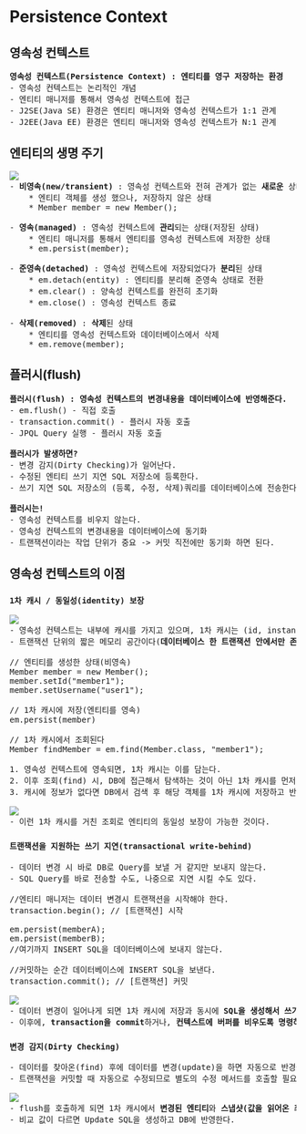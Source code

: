 # Persistence Context
## 영속성 컨텍스트
<pre>
<b>영속성 컨텍스트(Persistence Context) : 엔티티를 영구 저장하는 환경</b>
- 영속성 컨텍스트는 논리적인 개념
- 엔티티 매니저를 통해서 영속성 컨텍스트에 접근
- J2SE(Java SE) 환경은 엔티티 매니저와 영속성 컨텍스트가 1:1 관계
- J2EE(Java EE) 환경은 엔티티 매니저와 영속성 컨텍스트가 N:1 관계
</pre>
## 엔티티의 생명 주기
<pre>
<img src="https://github.com/RyuKyeongWoo/TIL/blob/main/SpringBootJPA/img/EntityLifeCycle.PNG"/>
- <b>비영속(new/transient)</b> : 영속성 컨텍스트와 전혀 관계가 없는 <b>새로운</b> 상태(순수한 객체 상태)
    * 엔티티 객체를 생성 했으나, 저장하지 않은 상태
    * Member member = new Member();

- <b>영속(managed)</b> : 영속성 컨텍스트에 <b>관리</b>되는 상태(저장된 상태)
    * 엔티티 매니저를 통해서 엔티티를 영속성 컨텍스트에 저장한 상태
    * em.persist(member);

- <b>준영속(detached)</b> : 영속성 컨텍스트에 저장되었다가 <b>분리</b>된 상태
    * em.detach(entity) : 엔티티를 분리해 준영속 상태로 전환
    * em.clear() : 양속성 컨텍스트를 완전히 초기화
    * em.close() : 영속성 컨텍스트 종료
    
- <b>삭제(removed)</b> : <b>삭제</b>된 상태
    * 엔티티를 영속성 컨텍스트와 데이터베이스에서 삭제
    * em.remove(member);
</pre>
## 플러시(flush)
<pre>
<b>플러시(flush) : 영속성 컨텍스트의 변경내용을 데이터베이스에 반영해준다.</b>
- em.flush() - 직접 호출
- transaction.commit() - 플러시 자동 호출
- JPQL Query 실행 - 플러시 자동 호출

<b>플러시가 발생하면?</b>
- 변경 감지(Dirty Checking)가 일어난다.
- 수정된 엔티티 쓰기 지연 SQL 저장소에 등록한다.
- 쓰기 지연 SQL 저장소의 (등록, 수정, 삭제)쿼리를 데이터베이스에 전송한다.

<b>플러시는!</b>
- 영속성 컨텍스트를 비우지 않는다.
- 영속성 컨텍스트의 변경내용을 데이터베이스에 동기화
- 트랜잭션이라는 작업 단위가 중요 -> 커밋 직전에만 동기화 하면 된다.
</pre>
## 영속성 컨텍스트의 이점
### `1차 캐시 / 동일성(identity) 보장`
<pre>
<img src="https://github.com/RyuKyeongWoo/TIL/blob/main/SpringBootJPA/img/Cache.PNG"/>
- 영속성 컨텍스트는 내부에 캐시를 가지고 있으며, 1차 캐시는 (id, instance)의 맵 형태를 갖고 엔티티들이 저장된다.
- 트랜잭션 단위의 짧은 메모리 공간이다(<b>데이터베이스 한 트랜잭션 안에서만 존재</b>)

// 엔티티를 생성한 상태(비영속)
Member member = new Member();
member.setId("member1");
member.setUsername("user1");

// 1차 캐시에 저장(엔티티를 영속)
em.persist(member)

// 1차 캐시에서 조회된다
Member findMember = em.find(Member.class, "member1");

1. 영속성 컨텍스트에 영속되면, 1차 캐시는 이를 담는다.
2. 이후 조회(find) 시, DB에 접근해서 탐색하는 것이 아닌 1차 캐시를 먼저 훝어 찾는 값이 있는지 확인 하고 캐시에 있다면 그 정보를 조회한다.
3. 캐시에 정보가 없다면 DB에서 검색 후 해당 객체를 1차 캐시에 저장하고 반환한다. - <b>영속상태</b>

<img src="https://github.com/RyuKyeongWoo/TIL/blob/main/SpringBootJPA/img/EntityIdentity.PNG"/>
- 이런 1차 캐시를 거친 조회로 엔티티의 동일성 보장이 가능한 것이다.
</pre>
### `트랜잭션을 지원하는 쓰기 지연(transactional write-behind)`
<pre>
- 데이터 변경 시 바로 DB로 Query를 보낼 거 같지만 보내지 않는다.
- SQL Query를 바로 전송할 수도, 나중으로 지연 시킬 수도 있다.

//엔티티 매니저는 데이터 변경시 트랜잭션을 시작해야 한다.
transaction.begin(); // [트랜잭션] 시작

em.persist(memberA);
em.persist(memberB);
//여기까지 INSERT SQL을 데이터베이스에 보내지 않는다.

//커밋하는 순간 데이터베이스에 INSERT SQL을 보낸다.
transaction.commit(); // [트랜잭션] 커밋

<img src="https://github.com/RyuKyeongWoo/TIL/blob/main/SpringBootJPA/img/transactional_write-behind.PNG"/>
- 데이터 변경이 일어나게 되면 1차 캐시에 저장과 동시에 <b>SQL을 생성해서 쓰기 지연 SQL 저장소에 차곡차곡 쌓아둔다.</b>
- 이후에, <b>transaction을 commit</b>하거나, <b>컨텍스트에 버퍼를 비우도록 명령하면(flush)</b> 쓰기 지연 SQL 저장소의 쿼리가 DB에 넘어간다.
</pre>
### `변경 감지(Dirty Checking)`
<pre>
- 데이터를 찾아온(find) 후에 데이터를 변경(update)을 하면 자동으로 반경을 감지하여 Update Query를 생성해준다.
- 트랜잭션을 커밋할 때 자동으로 수정되므로 별도의 수정 메서드를 호출할 필요가 없고 그런 메서드도 없다.

<img src="https://github.com/RyuKyeongWoo/TIL/blob/main/SpringBootJPA/img/DirtyChecking.PNG"/>
- flush를 호출하게 되면 1차 캐시에서 <b>변경된 엔티티</b>와 <b>스냅샷(값을 읽어온 최초 상태)</b>을 비교한다.
- 비교 값이 다르면 Update SQL을 생성하고 DB에 반영한다.
</pre>
